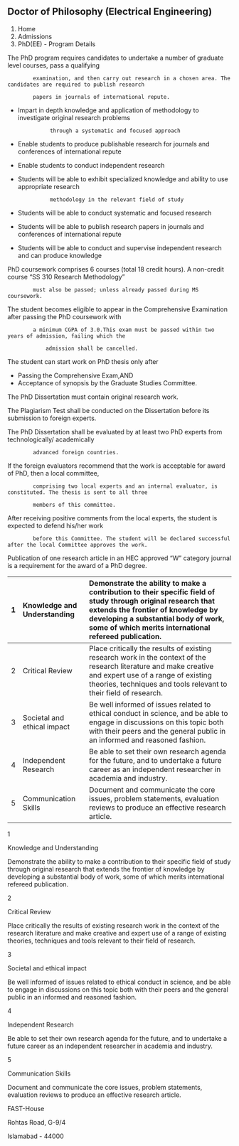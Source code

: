 ## Doctor of Philosophy (Electrical Engineering)

1. Home
2. Admissions
3. PhD(EE) - Program Details

The PhD program requires candidates to undertake a number of graduate level courses, pass a qualifying

            examination, and then carry out research in a chosen area. The candidates are required to publish research

            papers in journals of international repute.

- Impart in depth knowledge and application of methodology to investigate original research problems

                through a systematic and focused approach
- Enable students to produce publishable research for journals and conferences of international repute
- Enable students to conduct independent research

- Students will be able to exhibit specialized knowledge and ability to use appropriate research

                methodology in the relevant field of study
- Students will be able to conduct systematic and focused research
- Students will be able to publish research papers in journals and conferences of international repute
- Students will be able to conduct and supervise independent research and can produce knowledge

PhD coursework comprises 6 courses (total 18 credit hours). A non-credit course “SS 310 Research Methodology”

            must also be passed; unless already passed during MS coursework.

The student becomes eligible to appear in the Comprehensive Examination after passing the PhD coursework with

            a minimum CGPA of 3.0.This exam must be passed within two years of admission, failing which the

                admission shall be cancelled.

The student can start work on PhD thesis only after

- Passing the Comprehensive Exam,AND
- Acceptance of synopsis by the Graduate Studies Committee.

The PhD Dissertation must contain original research work.

The Plagiarism Test shall be conducted on the Dissertation before its submission to foreign experts.

The PhD Dissertation shall be evaluated by at least two PhD experts from technologically/ academically

            advanced foreign countries.

If the foreign evaluators recommend that the work is acceptable for award of PhD, then a local committee,

            comprising two local experts and an internal evaluator, is constituted. The thesis is sent to all three

            members of this committee.

After receiving positive comments from the local experts, the student is expected to defend his/her work

            before this Committee. The student will be declared successful after the local Committee approves the work.

Publication of one research article in an HEC approved “W” category journal is a requirement for the award of a PhD degree.

| 1 | Knowledge and Understanding | Demonstrate the ability to make a contribution to their specific field of study through original research that extends the frontier of knowledge by developing a substantial body of work, some of which merits international refereed publication. |
| :-- | :-- | :-- |
| 2 | Critical Review | Place critically the results of existing research work in the context of the research literature and make creative and expert use of a range of existing theories, techniques and tools relevant to their field of research. |
| 3 | Societal and ethical impact | Be well informed of issues related to ethical conduct in science, and be able to engage in discussions on this topic both with their peers and the general public in an informed and reasoned fashion. |
| 4 | Independent Research | Be able to set their own research agenda for the future, and to undertake a future career as an independent researcher in academia and industry. |
| 5 | Communication Skills | Document and communicate the core issues, problem statements, evaluation reviews to produce an effective research article. |

1

Knowledge and Understanding

Demonstrate the ability to make a contribution to their specific field of study through original research that extends the frontier of knowledge by developing a substantial body of work, some of which merits international refereed publication.

2

Critical Review

Place critically the results of existing research work in the context of the research literature and make creative and expert use of a range of existing theories, techniques and tools relevant to their field of research.

3

Societal and ethical impact

Be well informed of issues related to ethical conduct in science, and be able to engage in discussions on this topic both with their peers and the general public in an informed and reasoned fashion.

4

Independent Research

Be able to set their own research agenda for the future, and to undertake a future career as an independent researcher in academia and industry.

5

Communication Skills

Document and communicate the core issues, problem statements, evaluation reviews to produce an effective research article.

FAST-House

Rohtas Road, G-9/4

Islamabad - 44000